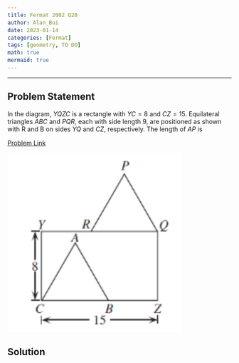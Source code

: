 ```yaml
---
title: Fermat 2002 Q20    
author: Alan_Bui    
date: 2023-01-14
categories: [Fermat]
tags: [geometry, TO DO]
math: true    
mermaid: true  
---
```


---
## Problem Statement

In the diagram, $YQZC$ is a rectangle with $YC = 8$ and $CZ = 15$. Equilateral triangles $ABC$ and $PQR$, each with side length 9, are positioned as shown with R and B on sides $YQ$ and $CZ$, respectively. The length of $AP$ is

[Problem Link](https://cemc.uwaterloo.ca/contests/past_contests/2002/2002FermatContest.pdf)

![Problem Diagram](/assets/diagrams/fermat2002q20.png)

## Solution

